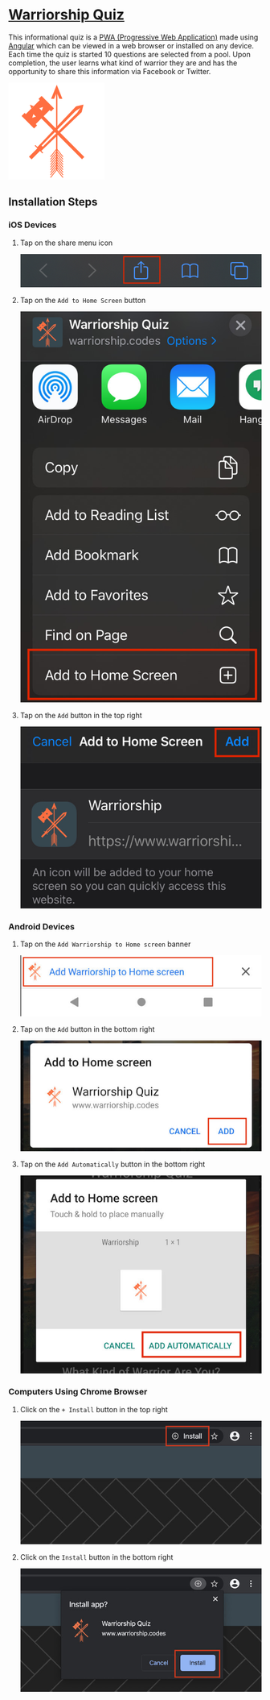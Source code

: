 # [Warriorship Quiz](https://www.warriorship.codes/)

This informational quiz is a [PWA (Progressive Web Application)](https://web.dev/what-are-pwas/) made using [Angular](https://angular.io) which can be viewed in a web browser or installed on any device. Each time the quiz is started 10 questions are selected from a pool. Upon completion, the user learns what kind of warrior they are and has the opportunity to share this information via Facebook or Twitter. 

![Warrior Logo](src/assets/icons/icon-192x192.png)

## Installation Steps

### iOS Devices

1. Tap on the share menu icon 

   ![Step 1 Image](docs/images/ios_step1.jpg)

2. Tap on the `Add to Home Screen` button
 
   ![Step 2 Image](docs/images/ios_step2.jpg)

3. Tap on the `Add` button in the top right 

   ![Step 3 Image](docs/images/ios_step3.jpg)

### Android Devices

1. Tap on the `Add Warriorship to Home screen` banner 

   ![Step 1 Image](docs/images/android_step1.jpg)

2. Tap on the `Add` button in the bottom right 

   ![Step 2 Image](docs/images/android_step2.jpg)

3. Tap on the `Add Automatically` button in the bottom right 

   ![Step 3 Image](docs/images/android_step3.jpg)

### Computers Using Chrome Browser

1. Click on the `+ Install` button in the top right 

   ![Step 1 Image](docs/images/chrome_step1.jpg)

2. Click on the `Install` button in the bottom right 

   ![Step 2 Image](docs/images/chrome_step2.jpg)

